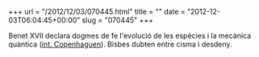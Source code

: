 +++
url = "/2012/12/03/070445.html"
title = ""
date = "2012-12-03T06:04:45+00:00"
slug = "070445"
+++

<p>Benet XVII declara dogmes de fe l'evolució de les espècies i la mecànica quàntica (<a href="http://ca.wikipedia.org/wiki/Interpretació_de_Copenhaguen">int. Copenhaguen</a>). Bisbes dubten entre cisma i desdeny.</p>
